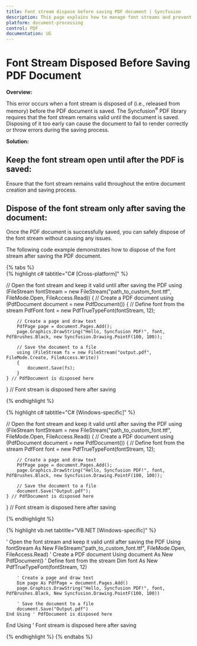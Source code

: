 ```yaml
---
title: Font stream dispose before saving PDF document | Syncfusion
description: This page explains how to manage font streams and prevent disposal errors when saving PDF documents using Syncfusion .NET PDF library.
platform: document-processing
control: PDF
documentation: UG
---
```


# Font Stream Disposed Before Saving PDF Document

**Overview:**

This error occurs when a font stream is disposed of (i.e., released from memory) before the PDF document is saved. The Syncfusion<sup>&reg;</sup> PDF library requires that the font stream remains valid until the document is saved. Disposing of it too early can cause the document to fail to render correctly or throw errors during the saving process.

**Solution:**

## Keep the font stream open until after the PDF is saved:

Ensure that the font stream remains valid throughout the entire document creation and saving process.

## Dispose of the font stream only after saving the document:

Once the PDF document is successfully saved, you can safely dispose of the font stream without causing any issues.

The following code example demonstrates how to dispose of the font stream after saving the PDF document.

{% tabs %}  
{% highlight c# tabtitle="C# [Cross-platform]" %}

// Open the font stream and keep it valid until after saving the PDF
using (FileStream fontStream = new FileStream("path_to_custom_font.ttf", FileMode.Open, FileAccess.Read))
{
    // Create a PDF document
    using (PdfDocument document = new PdfDocument())
    {
        // Define font from the stream
        PdfFont font = new PdfTrueTypeFont(fontStream, 12);

        // Create a page and draw text
        PdfPage page = document.Pages.Add();
        page.Graphics.DrawString("Hello, Syncfusion PDF!", font, PdfBrushes.Black, new Syncfusion.Drawing.PointF(100, 100));

        // Save the document to a file
        using (FileStream fs = new FileStream("output.pdf", FileMode.Create, FileAccess.Write))
        {
            document.Save(fs);
        }
    } // PdfDocument is disposed here
} // Font stream is disposed here after saving

{% endhighlight %}

{% highlight c# tabtitle="C# [Windows-specific]" %}

// Open the font stream and keep it valid until after saving the PDF
using (FileStream fontStream = new FileStream("path_to_custom_font.ttf", FileMode.Open, FileAccess.Read))
{
    // Create a PDF document
    using (PdfDocument document = new PdfDocument())
    {
        // Define font from the stream
        PdfFont font = new PdfTrueTypeFont(fontStream, 12);

        // Create a page and draw text
        PdfPage page = document.Pages.Add();
        page.Graphics.DrawString("Hello, Syncfusion PDF!", font, PdfBrushes.Black, new Syncfusion.Drawing.PointF(100, 100));

        // Save the document to a file
        document.Save("Output.pdf");
    } // PdfDocument is disposed here
} // Font stream is disposed here after saving

{% endhighlight %}

{% highlight vb.net tabtitle="VB.NET [Windows-specific]" %}

' Open the font stream and keep it valid until after saving the PDF
Using fontStream As New FileStream("path_to_custom_font.ttf", FileMode.Open, FileAccess.Read)
    ' Create a PDF document
    Using document As New PdfDocument()
        ' Define font from the stream
        Dim font As New PdfTrueTypeFont(fontStream, 12)

        ' Create a page and draw text
        Dim page As PdfPage = document.Pages.Add()
        page.Graphics.DrawString("Hello, Syncfusion PDF!", font, PdfBrushes.Black, New Syncfusion.Drawing.PointF(100, 100))

        ' Save the document to a file
        document.Save("Output.pdf")
    End Using ' PdfDocument is disposed here
End Using ' Font stream is disposed here after saving

{% endhighlight %}
{% endtabs %}